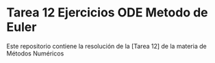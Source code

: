 # Tarea 12 Ejercicios ODE Metodo de Euler
Este repositorio contiene la resolución de la [Tarea 12] de la materia de Métodos Numéricos
